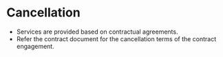 # Cancellation

* Services are provided based on contractual agreements.
* Refer the contract document for the cancellation terms of the contract engagement.
